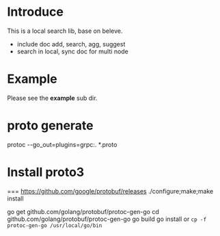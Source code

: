 # Introduce

This is a local search lib, base on beleve.
- include doc add, search, agg, suggest
- search in local, sync doc for multi node

# Example

Please see the **example** sub dir.

# proto generate
protoc --go_out=plugins=grpc:. *.proto

# Install proto3
===
 https://github.com/google/protobuf/releases 
./configure;make;make install

go get github.com/golang/protobuf/protoc-gen-go 
cd github.com/golang/protobuf/protoc-gen-go 
go build 
go install or `cp -f protoc-gen-go /usr/local/go/bin`